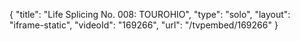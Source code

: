 {
    "title": "Life Splicing No. 008: TOUROHIO",
    "type": "solo",
    "layout": "iframe-static",
    "videoId": "169266",
    "url": "\/tvpembed\/169266"
}
